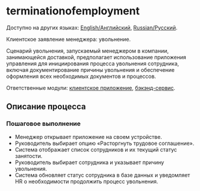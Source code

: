 # terminationofemployment

Доступно на других языках: [English/Английский](terminationofemployment.md), [Russian/Русский](terminationofemployment.ru.md). 

Клиентское заявление менеджера: увольнение.

Сценарий увольнения, запускаемый менеджером в компании, занимающейся доставкой, предполагает использование приложения управления для инициирования процесса увольнения сотрудника, включая документирование причины увольнения и обеспечение оформления всех необходимых документов и процессов.

Ответственные модули: [клиентское приложение](../../frontend/managerclient.md), [бэкэнд-сервис](../../backend/managerbackend.md).

## Описание процесса

### Пошаговое выполнение

- Менеджер открывает приложение на своем устройстве.
- Руководитель выбирает опцию «Расторгнуть трудовое соглашение».
- Система отображает список сотрудников и их текущий статус занятости.
- Руководитель выбирает сотрудника и указывает причину увольнения.
- Система обновляет статус сотрудника в базе данных и уведомляет HR о необходимости продолжить процесс увольнения.
